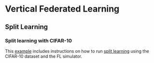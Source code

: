 # Vertical Federated Learning

## Split Learning
### Split learning with CIFAR-10
This [example](./cifar10-splitnn/README.md) includes instructions on how to run 
[split learning](https://arxiv.org/abs/1810.06060) using the CIFAR-10 dataset 
and the FL simulator.
